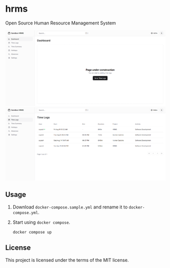 # hrms

Open Source Human Resource Management System

![Project Image](https://github.com/sandbox-pokhara/hrms/blob/fcd09d157bc8368ed5c854ed96c4ccfcf69ae22b/static/images/dashboard.png)
![Project Image](https://github.com/sandbox-pokhara/hrms/blob/fcd09d157bc8368ed5c854ed96c4ccfcf69ae22b/static/images/time_logs.png)

## Usage

1. Download `docker-compose.sample.yml` and rename it to `docker-compose.yml`.
2. Start using `docker compose`.

   ```
   docker compose up
   ```

## License

This project is licensed under the terms of the MIT license.
